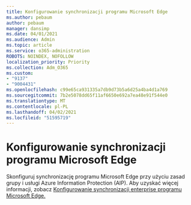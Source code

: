 ```yaml
---
title: Konfigurowanie synchronizacji programu Microsoft Edge
ms.author: pebaum
author: pebaum
manager: dansimp
ms.date: 04/01/2021
ms.audience: Admin
ms.topic: article
ms.service: o365-administration
ROBOTS: NOINDEX, NOFOLLOW
localization_priority: Priority
ms.collection: Adm_O365
ms.custom:
- "9137"
- "9004431"
ms.openlocfilehash: c99e65ca931335a7db9d73b5a6d25a4ba4d1a769
ms.sourcegitcommit: 7b2e5078dd65f11af6650e692a7ea48e91f544e0
ms.translationtype: MT
ms.contentlocale: pl-PL
ms.lasthandoff: 04/02/2021
ms.locfileid: "51595719"
---
```

# <a name="configure-microsoft-edge-sync"></a>Konfigurowanie synchronizacji programu Microsoft Edge

Skonfiguruj synchronizację programu Microsoft Edge przy użyciu zasad grupy i usługi Azure Information Protection (AIP). Aby uzyskać więcej informacji, zobacz [Konfigurowanie synchronizacji enterprise programu Microsoft Edge.](https://docs.microsoft.com/deployedge/microsoft-edge-enterprise-sync)